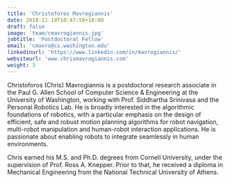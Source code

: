 ```yaml
---
title: 'Christoforos Mavrogiannis'
date: 2018-11-19T10:47:58+10:00
draft: false
image: 'team/cmavrogiannis.jpg'
jobtitle: 'Postdoctoral Fellow'
email: 'cmavro@cs.washington.edu'
linkedinurl: 'https://www.linkedin.com/in/mavrogiannis/'
websiteurl: 'www.chrismavrogiannis.com'
weight: 3
---
```


Christoforos (Chris) Mavrogiannis is a postdoctoral research associate in the Paul G. Allen School of Computer Science & Engineering at the University of Washington, working with Prof. Siddhartha Srinivasa and the Personal Robotics Lab. He is broadly interested in the algorithmic foundations of robotics, with a particular emphasis on the design of efficient, safe and robust motion planning algorithms for robot navigation, multi-robot manipulation and human-robot interaction applications. He is passionate about enabling robots to integrate seamlessly in human environments. 

Chris earned his M.S. and Ph.D. degrees from Cornell University, under the supervision of Prof. Ross A. Knepper. Prior to that, he received a diploma in Mechanical Engineering from the National Technical University of Athens.
